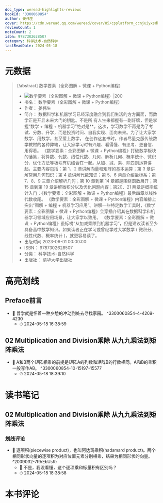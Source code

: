 ```yaml
---
doc_type: weread-highlights-reviews
bookId: "3300060854"
author: 姜伟生
cover: https://cdn.weread.qq.com/weread/cover/85/cpplatform_ccnjuiyxsdktpkvurw4n5m/t7_cpplatform_ccnjuiyxsdktpkvurw4n5m1686026006.jpg
reviewCount: 1
noteCount: 2
isbn: 9787302628507
category: 科学技术-自然科学
lastReadDate: 2024-05-18
---
```

# 元数据
> [!abstract] 数学要素（全彩图解 + 微课 + Python编程）
> - ![ 数学要素（全彩图解 + 微课 + Python编程）|200](https://cdn.weread.qq.com/weread/cover/85/cpplatform_ccnjuiyxsdktpkvurw4n5m/t7_cpplatform_ccnjuiyxsdktpkvurw4n5m1686026006.jpg)
> - 书名： 数学要素（全彩图解 + 微课 + Python编程）
> - 作者： 姜伟生
> - 简介： 数据科学和机器学习已经深度融合到我们生活的方方面面，而数学正是开启未来大门的钥匙。不是所 有人生来都握有一副好牌，但是掌握“数学 + 编程 + 机器学习”绝对是**。这次，学习数学不再是为了考试、分数、升学，而是投资时间、自我实现、面向未来。为了让大家学数学、用数学，甚至爱上数学， 在创作这套书时，作者尽量克服传统数学教材的各种弊端，让大家学习时有兴趣、看得懂、有思考、更自信、用得着。
《数学要素：全彩图解 + 微课 + Python编程》打破数学板块的藩篱，将算数、代数、线性代数、几何、解析几何、概率统计、微积分、优化方法等板块有机结合在一起。从加、减、乘、除四则运算讲起，主要内容包括：第 1、2 章讲解向量和矩阵的基本运算；第 3 章讲解常用几何知识；第 4 章讲解代数知识；第 5、6 两章介绍坐标系；第 7、8、9 三章介绍解析几何；第 10 章到第 14 章都是围绕函数展开；第 15 章到第 19 章讲解微积分以及优化问题内容；第20、21 两章是概率统计入门；《数学要素：全彩图解 + 微课 + Python编程》最后四章以线性代数收尾。
《数学要素：全彩图解 + 微课 + Python编程》内容编排上突出“图解 + 编程 + 机器学习应用”。讲解一些特定数学工具时，《数学要素：全彩图解 + 微课 + Python编程》会穿插介绍其在数据科学和机器学习领域应用场景，让大家学以致用。
《数学要素：全彩图解 + 微课 + Python编程》虽标榜“从加减乘除到机器学习”，但是建议读者至少具备高中数学知识。如果读者正在学习或曾经学过大学数学 ( 微积分、线性代数、概率统计 )，就更容易读了。
> - 出版时间 2023-06-01 00:00:00
> - ISBN： 9787302628507
> - 分类： 科学技术-自然科学
> - 出版社： 清华大学出版社

# 高亮划线

## Preface前言


- 📌 哲学就是怀着一种乡愁的冲动到处去寻找家园。 ^3300060854-4-4209-4230
    - ⏱ 2024-05-18 16:38:59 
## 02 Multiplication and Division乘除 从九九乘法到矩阵乘法


- 📌 A和B两个矩阵相乘的前提是矩阵A的列数和矩阵B的行数相同。A和B的乘积一般写作AB。 ^3300060854-10-15197-15577
    - ⏱ 2024-05-18 18:39:10 
# 读书笔记

## 02 Multiplication and Division乘除 从九九乘法到矩阵乘法

### 划线评论
- 📌 逐项积(piecewise product)，也叫阿达玛乘积(hadamard product)。两个相同形状向量的逐项积为对应位置元素分别相乘，结果为相同形状的向量。  ^2009032-7RhEbUsRr
    - 💭 不是，我没看懂，这个逐项乘和标量积有区别吗？
    - ⏱ 2024-05-18 18:38:58
   
# 本书评论
